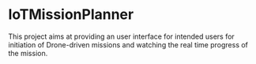 # IoTMissionPlanner
This project aims at providing an user interface for intended users for initiation of Drone-driven missions and watching the real time progress of the mission.
